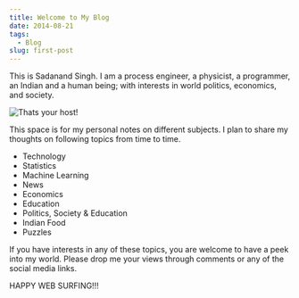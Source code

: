 ```yaml
---
title: Welcome to My Blog
date: 2014-08-21
tags:
  - Blog
slug: first-post
---
```


This is Sadanand Singh. I am a process engineer, a physicist, a programmer, an Indian and a human
being; with interests in world politics, economics, and society.

<img class="w-full max-w-2xl mx-auto" src="https://res.cloudinary.com/sadanandsingh/image/upload/v1496963333/sadanand_navmqu.jpg" alt="Thats your host!">

This space is for my personal notes on different subjects. I plan to share my thoughts on following
topics from time to time.

- Technology
- Statistics
- Machine Learning
- News
- Economics
- Education
- Politics, Society & Education
- Indian Food
- Puzzles

If you have interests in any of these topics, you are welcome to have a peek into my world. Please
drop me your views through comments or any of the social media links.

HAPPY WEB SURFING!!!
